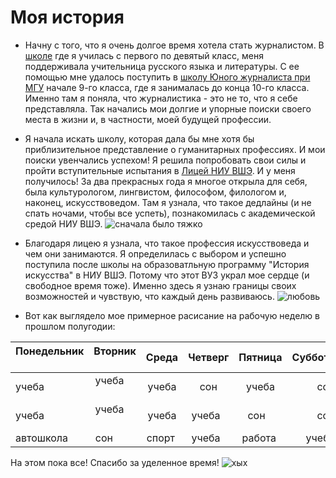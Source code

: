 # Моя история 
- Начну с того, что я очень долгое время хотела стать журналистом. В [школе](http://lyc1793uv.mskobr.ru "моя первая школа") где я училась с первого по девятый класс, меня поддерживала учительница русского языка и литературы. С ее помощью мне удалось поступить в [школу Юного журналиста при МГУ](http://www.journ.msu.ru/about/uchebno-metodicheskiy-tsentr-mediaobrazovaniya/shkola-yunogo-zhurnalista.phpв "место, где я поняла, что все идет не так") начале 9-го класса, где я занималась до конца 10-го класса. Именно там я поняла, что журналистика - это не то, что я себе представляла. Так начались мои долгие и упорные поиски своего места в жизни и, в частности, моей будущей профессии. 
- Я начала искать школу, которая дала бы мне хотя бы приблизительное представление о гуманитарных профессиях. И мои поиски увенчались успехом! Я решила попробовать свои силы и пройти вступительные испытания в [Лицей НИУ ВШЭ](https://school.hse.ru "всем советую"). И у меня получилось! За два прекрасных года я многое открыла для себя, была культурологом, лингвистом, философом, филологом и, наконец, искусствоведом. Там я узнала, что такое дедлайны (и не спать ночами, чтобы все успеть), познакомилась с академической средой НИУ ВШЭ.
![сначала было тяжко](https://pp.userapi.com/c7001/v7001542/136f7/MziColwpHZM.jpg)
- Благодаря лицею я узнала, что такое профессия искусствоведа и чем они занимаются. Я определилась с выбором и успешно поступила после школы на образоватльную программу "История искусства" в НИУ ВШЭ. Потому что этот ВУЗ украл мое сердце (и свободное время тоже). Именно здесь я узнаю границы своих возможностей и чувствую, что каждый день развиваюсь. 
![любовь](https://pp.userapi.com/c621724/v621724990/2d710/_z7s9iP2Sro.jpg)

- Вот как выглядело мое примерное расисание на рабочую неделю в прошлом полугодии:

| Понедельник   | Вторник       | Среда | Четверг  | Пятница  | Суббота  |
| ------------- |:-------------:|:-----:|:--------:|:--------:| --------:|
| учеба         | учеба         | учеба | сон      | учеба    | сон      |
| учеба         | учеба         | учеба | учеба    | сон      | сон      |
| автошкола     | сон           | спорт | учеба    | работа   | учеба    |

На этом пока все! Спасибо за уделенное время!
![хых](https://pp.userapi.com/c622228/v622228717/4ac60/zU7TGR3J3So.jpg)
